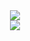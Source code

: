 <div align="center"> 
  <img src="https://go-skill-icons.vercel.app/api/icons?i=mint,helix,linux,git"/>
  <br>
   <img src="https://go-skill-icons.vercel.app/api/icons?i=javascript,ruby,bash"/>
</div>
